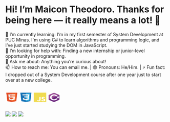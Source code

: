 
<div>
  <h1>Hi! I’m Maicon Theodoro. Thanks for being here — it really means a lot! 👋</h1>
  <p>
  🌱 I’m currently learning: I’m in my first semester of System Development at PUC Minas. I'm using C# to learn algorithms and programming logic, and I’ve just started studying the DOM in JavaScript.<br>
  🤔 I’m looking for help with: Finding a new internship or junior-level opportunity in programming.<br>
  💬 Ask me about: Anything you’re curious about!<br>
  📫 How to reach me: You can email me. |
  😄 Pronouns: He/Him. |
  ⚡ Fun fact: I dropped out of a System Development course after one year just to start over at a new college.<br>
    </p>
</div>
<!-- Im going to improve this feature in the future.
[![Maicon GitHub stats](https://github-readme-stats.vercel.app/api?username=MaiconVts)](https://github.com/MaiconVts/github-readme-stats)
[![Top Langs](https://github-readme-stats.vercel.app/api/top-langs/?username=MaiconVts)](https://github.com/MaiconVts/github-readme-stats) -->
<div style="display: inline_block"><br>
  <img align="center" alt="Maicon-HTML" height="30" width="40" src="https://raw.githubusercontent.com/devicons/devicon/master/icons/html5/html5-original.svg">
  <img align="center" alt="Maicon-CSS" height="30" width="40" src="https://raw.githubusercontent.com/devicons/devicon/master/icons/css3/css3-original.svg">
  <img align="center" alt="Maicon-Js" height="30" width="40" src="https://raw.githubusercontent.com/devicons/devicon/master/icons/javascript/javascript-plain.svg">
  <img align="center" alt="Maicon-Csharp" height="30" width="40" src="https://raw.githubusercontent.com/devicons/devicon/master/icons/csharp/csharp-original.svg">
</div>

  ##
 
<div> 
  <a href="https://instagram.com/maiconvts" target="_blank"><img src="https://img.shields.io/badge/-Instagram-%23E4405F?style=for-the-badge&logo=instagram&logoColor=white" target="_blank"></a>
  <a href = "mailto:mvitor142@gmail.com"><img src="https://img.shields.io/badge/-Gmail-%23333?style=for-the-badge&logo=gmail&logoColor=white" target="_blank"></a>
  <a href="https://www.linkedin.com/in/maicontheodoro/" target="_blank"><img src="https://img.shields.io/badge/-LinkedIn-%230077B5?style=for-the-badge&logo=linkedin&logoColor=white" target="_blank"></a> 
</div>
